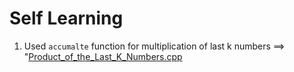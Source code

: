 # Self Learning
1. Used ```accumalte``` function for multiplication of last k numbers ==> "[Product_of_the_Last_K_Numbers.cpp](https://github.com/OmMankar/Cpp_Sample_Programs/blob/main/algorithm-lib/accumulate/Product_of_the_Last_K_Numbers.cpp)